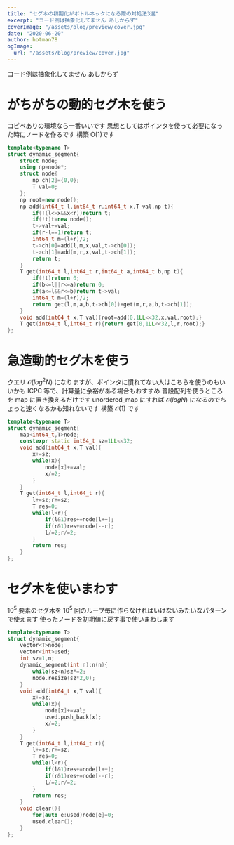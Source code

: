 ```yaml
---
title: "セグ木の初期化がボトルネックになる際の対処法3選"
excerpt: "コード例は抽象化してません あしからず"
coverImage: "/assets/blog/preview/cover.jpg"
date: "2020-06-20"
author: hotman78
ogImage:
  url: "/assets/blog/preview/cover.jpg"
---
```


コード例は抽象化してません
あしからず

# がちがちの動的セグ木を使う

コピペありの環境なら一番いいです
思想としてはポインタを使って必要になった時にノードを作るです
構築 O(1)です

```cpp
template<typename T>
struct dynamic_segment{
    struct node;
    using np=node*;
    struct node{
        np ch[2]={0,0};
        T val=0;
    };
    np root=new node();
    np add(int64_t l,int64_t r,int64_t x,T val,np t){
        if(!(l<=x&&x<r))return t;
        if(!t)t=new node();
        t->val+=val;
        if(r-l==1)return t;
        int64_t m=(l+r)/2;
        t->ch[0]=add(l,m,x,val,t->ch[0]);
        t->ch[1]=add(m,r,x,val,t->ch[1]);
        return t;
    }
    T get(int64_t l,int64_t r,int64_t a,int64_t b,np t){
        if(!t)return 0;
        if(b<=l||r<=a)return 0;
        if(a<=l&&r<=b)return t->val;
        int64_t m=(l+r)/2;
        return get(l,m,a,b,t->ch[0])+get(m,r,a,b,t->ch[1]);
    }
    void add(int64_t x,T val){root=add(0,1LL<<32,x,val,root);}
    T get(int64_t l,int64_t r){return get(0,1LL<<32,l,r,root);}
};
```

# 急造動的セグ木を使う

クエリ $\mathcal{O}(log^2N)$ になりますが、ポインタに慣れてない人はこちらを使うのもいいかも
ICPC 等で、計算量に余裕がある場合もおすすめ
普段配列を使うところを map に置き換えるだけです
unordered_map にすれば $\mathcal{O}(logN)$ になるのでちょっと速くなるかも知れないです
構築 $\mathcal{O}(1)$ です

```cpp
template<typename T>
struct dynamic_segment{
    map<int64_t,T>node;
    constexpr static int64_t sz=1LL<<32;
    void add(int64_t x,T val){
        x+=sz;
        while(x){
            node[x]+=val;
            x/=2;
        }
    }
    T get(int64_t l,int64_t r){
        l+=sz;r+=sz;
        T res=0;
        while(l<r){
			if(l&1)res+=node[l++];
			if(r&1)res+=node[--r];
			l/=2;r/=2;
		}
        return res;
    }
};
```

# セグ木を使いまわす

$10^5$ 要素のセグ木を $10^5$ 回のループ毎に作らなければいけないみたいなパターンで使えます
使ったノードを初期値に戻す事で使いまわします

```cpp
template<typename T>
struct dynamic_segment{
    vector<T>node;
    vector<int>used;
    int sz=1,n;
    dynamic_segment(int n):n(n){
        while(sz<n)sz*=2;
        node.resize(sz*2,0);
    }
    void add(int64_t x,T val){
        x+=sz;
        while(x){
            node[x]+=val;
            used.push_back(x);
            x/=2;
        }
    }
    T get(int64_t l,int64_t r){
        l+=sz;r+=sz;
        T res=0;
        while(l<r){
			if(l&1)res+=node[l++];
			if(r&1)res+=node[--r];
			l/=2;r/=2;
		}
        return res;
    }
    void clear(){
        for(auto e:used)node[e]=0;
        used.clear();
    }
};
```

